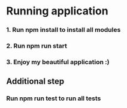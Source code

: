 # Running application


### 1. Run npm install to install all modules
### 2. Run npm run start
### 3. Enjoy my beautiful application :)

## Additional step
### Run npm run test to run all tests